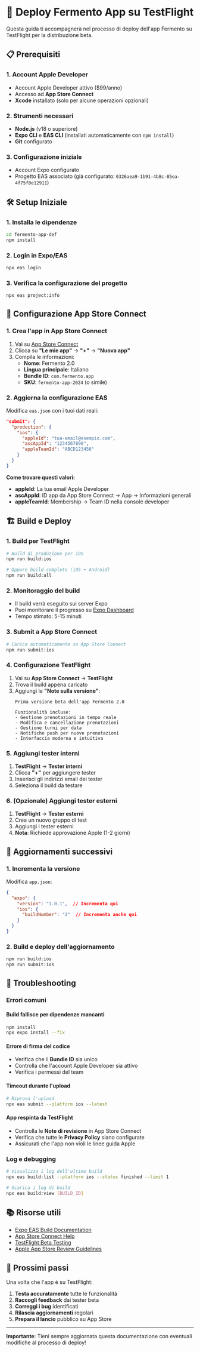 # 🚀 Deploy Fermento App su TestFlight

Questa guida ti accompagnerà nel processo di deploy dell'app Fermento su TestFlight per la distribuzione beta.

## 📋 Prerequisiti

### 1. Account Apple Developer
- Account Apple Developer attivo ($99/anno)
- Accesso ad **App Store Connect**
- **Xcode** installato (solo per alcune operazioni opzionali)

### 2. Strumenti necessari
- **Node.js** (v18 o superiore)
- **Expo CLI** e **EAS CLI** (installati automaticamente con `npm install`)
- **Git** configurato

### 3. Configurazione iniziale
- Account Expo configurato
- Progetto EAS associato (già configurato: `0326aea9-1b91-4b8c-85ea-4f75f0e12911`)

## 🛠 Setup Iniziale

### 1. Installa le dipendenze
```bash
cd fermento-app-def
npm install
```

### 2. Login in Expo/EAS
```bash
npx eas login
```

### 3. Verifica la configurazione del progetto
```bash
npx eas project:info
```

## 📱 Configurazione App Store Connect

### 1. Crea l'app in App Store Connect
1. Vai su [App Store Connect](https://appstoreconnect.apple.com)
2. Clicca su **"Le mie app"** → **"+"** → **"Nuova app"**
3. Compila le informazioni:
   - **Nome**: Fermento 2.0
   - **Lingua principale**: Italiano
   - **Bundle ID**: `com.fermento.app`
   - **SKU**: `fermento-app-2024` (o simile)

### 2. Aggiorna la configurazione EAS
Modifica `eas.json` con i tuoi dati reali:
```json
"submit": {
  "production": {
    "ios": {
      "appleId": "tua-email@esempio.com",
      "ascAppId": "1234567890",
      "appleTeamId": "ABCD123456"
    }
  }
}
```

**Come trovare questi valori:**
- **appleId**: La tua email Apple Developer
- **ascAppId**: ID app da App Store Connect → App → Informazioni generali
- **appleTeamId**: Membership → Team ID nella console developer

## 🏗 Build e Deploy

### 1. Build per TestFlight
```bash
# Build di produzione per iOS
npm run build:ios

# Oppure build completo (iOS + Android)
npm run build:all
```

### 2. Monitoraggio del build
- Il build verrà eseguito sui server Expo
- Puoi monitorare il progresso su [Expo Dashboard](https://expo.dev)
- Tempo stimato: 5-15 minuti

### 3. Submit a App Store Connect
```bash
# Carica automaticamente su App Store Connect
npm run submit:ios
```

### 4. Configurazione TestFlight
1. Vai su **App Store Connect** → **TestFlight**
2. Trova il build appena caricato
3. Aggiungi le **"Note sulla versione"**:
   ```
   Prima versione beta dell'app Fermento 2.0
   
   Funzionalità incluse:
   - Gestione prenotazioni in tempo reale
   - Modifica e cancellazione prenotazioni
   - Gestione turni per data
   - Notifiche push per nuove prenotazioni
   - Interfaccia moderna e intuitiva
   ```

### 5. Aggiungi tester interni
1. **TestFlight** → **Tester interni**
2. Clicca **"+"** per aggiungere tester
3. Inserisci gli indirizzi email dei tester
4. Seleziona il build da testare

### 6. (Opzionale) Aggiungi tester esterni
1. **TestFlight** → **Tester esterni**
2. Crea un nuovo gruppo di test
3. Aggiungi i tester esterni
4. **Nota**: Richiede approvazione Apple (1-2 giorni)

## 📝 Aggiornamenti successivi

### 1. Incrementa la versione
Modifica `app.json`:
```json
{
  "expo": {
    "version": "1.0.1",  // Incrementa qui
    "ios": {
      "buildNumber": "2"  // Incrementa anche qui
    }
  }
}
```

### 2. Build e deploy dell'aggiornamento
```bash
npm run build:ios
npm run submit:ios
```

## 🔧 Troubleshooting

### Errori comuni

#### Build fallisce per dipendenze mancanti
```bash
npm install
npx expo install --fix
```

#### Errore di firma del codice
- Verifica che il **Bundle ID** sia unico
- Controlla che l'account Apple Developer sia attivo
- Verifica i permessi del team

#### Timeout durante l'upload
```bash
# Riprova l'upload
npx eas submit --platform ios --latest
```

#### App respinta da TestFlight
- Controlla le **Note di revisione** in App Store Connect
- Verifica che tutte le **Privacy Policy** siano configurate
- Assicurati che l'app non violi le linee guida Apple

### Log e debugging
```bash
# Visualizza i log dell'ultimo build
npx eas build:list --platform ios --status finished --limit 1

# Scarica i log di build
npx eas build:view [BUILD_ID]
```

## 📚 Risorse utili

- [Expo EAS Build Documentation](https://docs.expo.dev/build/introduction/)
- [App Store Connect Help](https://help.apple.com/app-store-connect/)
- [TestFlight Beta Testing](https://developer.apple.com/testflight/)
- [Apple App Store Review Guidelines](https://developer.apple.com/app-store/review/guidelines/)

## 🎉 Prossimi passi

Una volta che l'app è su TestFlight:

1. **Testa accuratamente** tutte le funzionalità
2. **Raccogli feedback** dai tester beta
3. **Correggi i bug** identificati
4. **Rilascia aggiornamenti** regolari
5. **Prepara il lancio** pubblico su App Store

---

**Importante**: Tieni sempre aggiornata questa documentazione con eventuali modifiche al processo di deploy! 